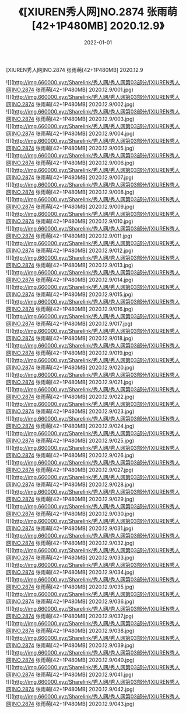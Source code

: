 ﻿---
layout: post
title:  《[XIUREN秀人网]NO.2874 张雨萌[42+1P480MB] 2020.12.9》
date:   2022-01-01
img: http://img.660000.xyz/Sharelink/秀人网/秀人网第03部分/[XIUREN秀人网]NO.2874 张雨萌[42+1P480MB] 2020.12.9/000.jpg
categories: [美女, 清纯, 唯美]
---

[XIUREN秀人网]NO.2874 张雨萌[42+1P480MB] 2020.12.9

 ![](http://img.660000.xyz/Sharelink/秀人网/秀人网第03部分/[XIUREN秀人网]NO.2874 张雨萌[42+1P480MB] 2020.12.9/001.jpg) <br>![](http://img.660000.xyz/Sharelink/秀人网/秀人网第03部分/[XIUREN秀人网]NO.2874 张雨萌[42+1P480MB] 2020.12.9/002.jpg) <br>![](http://img.660000.xyz/Sharelink/秀人网/秀人网第03部分/[XIUREN秀人网]NO.2874 张雨萌[42+1P480MB] 2020.12.9/003.jpg) <br>![](http://img.660000.xyz/Sharelink/秀人网/秀人网第03部分/[XIUREN秀人网]NO.2874 张雨萌[42+1P480MB] 2020.12.9/004.jpg) <br>![](http://img.660000.xyz/Sharelink/秀人网/秀人网第03部分/[XIUREN秀人网]NO.2874 张雨萌[42+1P480MB] 2020.12.9/005.jpg) <br>![](http://img.660000.xyz/Sharelink/秀人网/秀人网第03部分/[XIUREN秀人网]NO.2874 张雨萌[42+1P480MB] 2020.12.9/006.jpg) <br>![](http://img.660000.xyz/Sharelink/秀人网/秀人网第03部分/[XIUREN秀人网]NO.2874 张雨萌[42+1P480MB] 2020.12.9/007.jpg) <br>![](http://img.660000.xyz/Sharelink/秀人网/秀人网第03部分/[XIUREN秀人网]NO.2874 张雨萌[42+1P480MB] 2020.12.9/008.jpg) <br>![](http://img.660000.xyz/Sharelink/秀人网/秀人网第03部分/[XIUREN秀人网]NO.2874 张雨萌[42+1P480MB] 2020.12.9/009.jpg) <br>![](http://img.660000.xyz/Sharelink/秀人网/秀人网第03部分/[XIUREN秀人网]NO.2874 张雨萌[42+1P480MB] 2020.12.9/010.jpg) <br>![](http://img.660000.xyz/Sharelink/秀人网/秀人网第03部分/[XIUREN秀人网]NO.2874 张雨萌[42+1P480MB] 2020.12.9/011.jpg) <br>![](http://img.660000.xyz/Sharelink/秀人网/秀人网第03部分/[XIUREN秀人网]NO.2874 张雨萌[42+1P480MB] 2020.12.9/012.jpg) <br>![](http://img.660000.xyz/Sharelink/秀人网/秀人网第03部分/[XIUREN秀人网]NO.2874 张雨萌[42+1P480MB] 2020.12.9/013.jpg) <br>![](http://img.660000.xyz/Sharelink/秀人网/秀人网第03部分/[XIUREN秀人网]NO.2874 张雨萌[42+1P480MB] 2020.12.9/014.jpg) <br>![](http://img.660000.xyz/Sharelink/秀人网/秀人网第03部分/[XIUREN秀人网]NO.2874 张雨萌[42+1P480MB] 2020.12.9/015.jpg) <br>![](http://img.660000.xyz/Sharelink/秀人网/秀人网第03部分/[XIUREN秀人网]NO.2874 张雨萌[42+1P480MB] 2020.12.9/016.jpg) <br>![](http://img.660000.xyz/Sharelink/秀人网/秀人网第03部分/[XIUREN秀人网]NO.2874 张雨萌[42+1P480MB] 2020.12.9/017.jpg) <br>![](http://img.660000.xyz/Sharelink/秀人网/秀人网第03部分/[XIUREN秀人网]NO.2874 张雨萌[42+1P480MB] 2020.12.9/018.jpg) <br>![](http://img.660000.xyz/Sharelink/秀人网/秀人网第03部分/[XIUREN秀人网]NO.2874 张雨萌[42+1P480MB] 2020.12.9/019.jpg) <br>![](http://img.660000.xyz/Sharelink/秀人网/秀人网第03部分/[XIUREN秀人网]NO.2874 张雨萌[42+1P480MB] 2020.12.9/020.jpg) <br>![](http://img.660000.xyz/Sharelink/秀人网/秀人网第03部分/[XIUREN秀人网]NO.2874 张雨萌[42+1P480MB] 2020.12.9/021.jpg) <br>![](http://img.660000.xyz/Sharelink/秀人网/秀人网第03部分/[XIUREN秀人网]NO.2874 张雨萌[42+1P480MB] 2020.12.9/022.jpg) <br>![](http://img.660000.xyz/Sharelink/秀人网/秀人网第03部分/[XIUREN秀人网]NO.2874 张雨萌[42+1P480MB] 2020.12.9/023.jpg) <br>![](http://img.660000.xyz/Sharelink/秀人网/秀人网第03部分/[XIUREN秀人网]NO.2874 张雨萌[42+1P480MB] 2020.12.9/024.jpg) <br>![](http://img.660000.xyz/Sharelink/秀人网/秀人网第03部分/[XIUREN秀人网]NO.2874 张雨萌[42+1P480MB] 2020.12.9/025.jpg) <br>![](http://img.660000.xyz/Sharelink/秀人网/秀人网第03部分/[XIUREN秀人网]NO.2874 张雨萌[42+1P480MB] 2020.12.9/026.jpg) <br>![](http://img.660000.xyz/Sharelink/秀人网/秀人网第03部分/[XIUREN秀人网]NO.2874 张雨萌[42+1P480MB] 2020.12.9/027.jpg) <br>![](http://img.660000.xyz/Sharelink/秀人网/秀人网第03部分/[XIUREN秀人网]NO.2874 张雨萌[42+1P480MB] 2020.12.9/028.jpg) <br>![](http://img.660000.xyz/Sharelink/秀人网/秀人网第03部分/[XIUREN秀人网]NO.2874 张雨萌[42+1P480MB] 2020.12.9/029.jpg) <br>![](http://img.660000.xyz/Sharelink/秀人网/秀人网第03部分/[XIUREN秀人网]NO.2874 张雨萌[42+1P480MB] 2020.12.9/030.jpg) <br>![](http://img.660000.xyz/Sharelink/秀人网/秀人网第03部分/[XIUREN秀人网]NO.2874 张雨萌[42+1P480MB] 2020.12.9/031.jpg) <br>![](http://img.660000.xyz/Sharelink/秀人网/秀人网第03部分/[XIUREN秀人网]NO.2874 张雨萌[42+1P480MB] 2020.12.9/032.jpg) <br>![](http://img.660000.xyz/Sharelink/秀人网/秀人网第03部分/[XIUREN秀人网]NO.2874 张雨萌[42+1P480MB] 2020.12.9/033.jpg) <br>![](http://img.660000.xyz/Sharelink/秀人网/秀人网第03部分/[XIUREN秀人网]NO.2874 张雨萌[42+1P480MB] 2020.12.9/034.jpg) <br>![](http://img.660000.xyz/Sharelink/秀人网/秀人网第03部分/[XIUREN秀人网]NO.2874 张雨萌[42+1P480MB] 2020.12.9/035.jpg) <br>![](http://img.660000.xyz/Sharelink/秀人网/秀人网第03部分/[XIUREN秀人网]NO.2874 张雨萌[42+1P480MB] 2020.12.9/036.jpg) <br>![](http://img.660000.xyz/Sharelink/秀人网/秀人网第03部分/[XIUREN秀人网]NO.2874 张雨萌[42+1P480MB] 2020.12.9/037.jpg) <br>![](http://img.660000.xyz/Sharelink/秀人网/秀人网第03部分/[XIUREN秀人网]NO.2874 张雨萌[42+1P480MB] 2020.12.9/038.jpg) <br>![](http://img.660000.xyz/Sharelink/秀人网/秀人网第03部分/[XIUREN秀人网]NO.2874 张雨萌[42+1P480MB] 2020.12.9/039.jpg) <br>![](http://img.660000.xyz/Sharelink/秀人网/秀人网第03部分/[XIUREN秀人网]NO.2874 张雨萌[42+1P480MB] 2020.12.9/040.jpg) <br>![](http://img.660000.xyz/Sharelink/秀人网/秀人网第03部分/[XIUREN秀人网]NO.2874 张雨萌[42+1P480MB] 2020.12.9/041.jpg) <br>![](http://img.660000.xyz/Sharelink/秀人网/秀人网第03部分/[XIUREN秀人网]NO.2874 张雨萌[42+1P480MB] 2020.12.9/042.jpg) <br>![](http://img.660000.xyz/Sharelink/秀人网/秀人网第03部分/[XIUREN秀人网]NO.2874 张雨萌[42+1P480MB] 2020.12.9/043.jpg) <br>